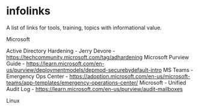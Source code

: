 # infolinks
A list of links for tools, training, topics with informational value.

Microsoft

Active Directory Hardening - Jerry Devore - https://techcommunity.microsoft.com/tag/adhardening
Microsoft Purview Guide - https://learn.microsoft.com/en-us/purview/deploymentmodels/depmod-securebydefault-intro
MS Teams - Emergency Ops Center - https://adoption.microsoft.com/en-us/microsoft-teams/app-templates/emergency-operations-center/
Microsoft - Unified Audit Log - https://learn.microsoft.com/en-us/purview/audit-mailboxes

Linux

